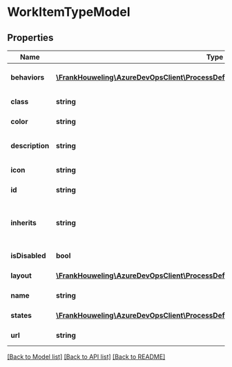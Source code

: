 # WorkItemTypeModel

## Properties
Name | Type | Description | Notes
------------ | ------------- | ------------- | -------------
**behaviors** | [**\FrankHouweling\AzureDevOpsClient\ProcessDefinitions\Model\WorkItemTypeBehavior[]**](WorkItemTypeBehavior.md) | Behaviors of the work item type | [optional] 
**class** | **string** | Class of the work item type | [optional] 
**color** | **string** | Color of the work item type | [optional] 
**description** | **string** | Description of the work item type | [optional] 
**icon** | **string** | Icon of the work item type | [optional] 
**id** | **string** | The ID of the work item type | [optional] 
**inherits** | **string** | Parent WIT Id/Internal ReferenceName that it inherits from | [optional] 
**isDisabled** | **bool** | Is work item type disabled | [optional] 
**layout** | [**\FrankHouweling\AzureDevOpsClient\ProcessDefinitions\Model\FormLayout**](FormLayout.md) | Layout of the work item type | [optional] 
**name** | **string** | Name of the work item type | [optional] 
**states** | [**\FrankHouweling\AzureDevOpsClient\ProcessDefinitions\Model\WorkItemStateResultModel[]**](WorkItemStateResultModel.md) | States of the work item type | [optional] 
**url** | **string** | Url of the work item type | [optional] 

[[Back to Model list]](../README.md#documentation-for-models) [[Back to API list]](../README.md#documentation-for-api-endpoints) [[Back to README]](../README.md)



